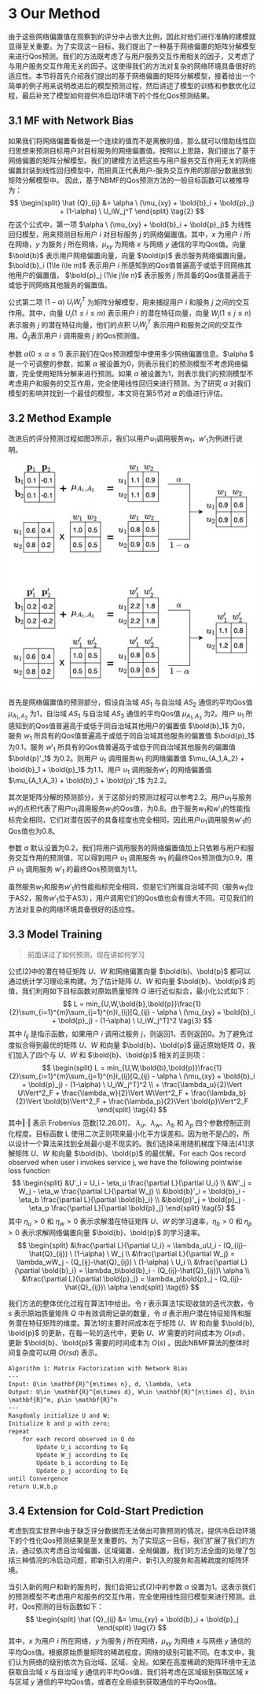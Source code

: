# 3 Our Method

由于这些网络偏置值在观察到的评分中占很大比例，因此对他们进行准确的建模就显得至关重要。为了实现这一目标，我们提出了一种基于网络偏置的矩阵分解模型来进行Qos预测。我们的方法既考虑了与用户服务交互作用相关的因子，又考虑了与用户服务交互作用无关的因子。这使得我们的方法对复杂的网络环境具备很好的适应性。本节将首先介绍我们提出的基于网络偏置的矩阵分解模型，接着给出一个简单的例子用来说明改进后的模型预测过程，然后讲述了模型的训练和参数优化过程，最后补充了模型如何提供冷启动环境下的个性化Qos预测结果。

## 3.1 MF with Network Bias

如果我们将网络偏置看做是一个连续的值而不是离散的值，那么就可以借助线性回归思想来预测目标用户对目标服务的网络偏置值。按照以上思路，我们提出了基于网络偏置的矩阵分解模型。我们的建模方法把这些与用户服务交互作用无关的网络偏置封装到线性回归模型中，而把真正代表用户-服务交互作用的那部分数据放到矩阵分解模型中。 因此，基于NBMF的Qos预测方法的一般目标函数可以被推导为：
$$
\begin{split}
\hat {Q}_{ij} &= \alpha \ (\mu_{xy} + \bold{b}_i + \bold{p}_j) + (1-\alpha) \ U_iW_j^T
\end{split}
\tag{2}
$$
在这个公式中，第一项 $\alpha \ (\mu_{xy} + \bold{b}_i + \bold{p}_j)$ 为线性回归模型，用来预测目标用户 $i$ 对目标服务 $j$ 的网络偏置值。其中，$x$ 为用户 $i$ 所在网络，$y$ 为服务 $j$ 所在网络，$\mu_{xy}$ 为网络 $x$ 与网络 $y$ 通信的平均Qos值。向量 $\bold{b}$ 表示用户网络偏置向量，向量 $\bold{p}$ 表示服务网络偏置向量。$\bold{b}_i (1\le i\le m)$ 表示用户 $i$ 所感知到的Qos值普遍高于或低于同网络其他用户的偏置值， $\bold{p}_j (1\le j\le n)$ 表示服务 $j$ 所具备的Qos值普遍高于或低于同网络其他服务的偏置值。 

公式第二项 $(1-\alpha) \ U_iW_j^T$ 为矩阵分解模型，用来捕捉用户 $i$ 和服务 $j$ 之间的交互作用。其中，向量 $U_i (1\le i\le m)$ 表示用户 $i$ 的潜在特征向量，向量 $W_j (1\le j\le n)$ 表示服务 $j$ 的潜在特征向量，他们的点积 $U_iW_j^T$ 表示用户和服务之间的交互作用。$\hat{Q}_{ij}$表示用户 $i$ 调用服务 $j$ 的Qos预测值。

参数 $\alpha (0\le\alpha\le 1)$ 表示我们在Qos预测模型中使用多少网络偏置信息。$\alpha $ 是一个可调整的参数，如果 $\alpha$ 被设置为0，则表示我们的预测模型不考虑网络偏置，完全使用矩阵分解来进行预测。如果 $\alpha$ 被设置为1，则表示我们的预测模型不考虑用户和服务的交互作用，完全使用线性回归来进行预测。为了研究 $\alpha$ 对我们模型的影响并找到一个最佳的模型，本文将在第5节对 $\alpha$ 的值进行评估。

## 3.2 Method Example

改进后的评分预测过程如图3所示，我们以用户$u_1$调用服务$w_1$，$w'_1$为例进行说明。

<img src="image-20220210010344201.png" alt="image-20220210010344201" style="zoom:50%;" />

首先是网络偏置值的预测部分，假设自治域 $AS_1$ 与自治域 $AS_2$ 通信的平均Qos值 $\mu_{A_1,A_2}$ 为1，自治域 $AS_1$ 与自治域 $AS_3$ 通信的平均Qos值 $\mu_{A_1,A_3}$ 为2。用户 $u_1$ 所感知到的Qos值普遍高于或低于同自治域其他用户的偏置值 $\bold{b}_1$ 为0，服务 $w_1$ 所具有的Qos值普遍高于或低于同自治域其他服务的偏置值 $\bold{p}_1$ 为0.1，服务 $w'_1$ 所具有的Qos值普遍高于或低于同自治域其他服务的偏置值 $\bold{p}'_1$ 为0.2。则用户 $u_1$ 调用服务$w_1$ 的网络偏置值 $\mu_{A_1,A_2} + \bold{b}_1 + \bold{p}_1$ 为1.1，用户 $u_1$ 调用服务$w'_1$ 的网络偏置值 $\mu_{A_1,A_3} + \bold{b}_1 + \bold{p}'_1$ 为2.2。

其次是矩阵分解的预测部分，关于这部分的预测过程可以参考2.2。用户$u_1$与服务$w_1$的点积代表了用户$u_1$调用服务$w_1$的Qos值，为0.8。由于服务$w_1$和$w'_1$的性能指标完全相同，它们对潜在因子的具备程度也完全相同，因此用户$u_1$调用服务$w'_1$的Qos值也为0.8。

参数 $\alpha$ 默认设置为0.2，我们将用户调用服务的网络偏置值加上只依赖与用户和服务交互作用的预测值，可以得到用户 $u_1$ 调用服务 $w_1$ 的最终Qos预测值为0.9，用户 $u_1$ 调用服务 $w'_1$ 的最终Qos预测值为1.1。

虽然服务$w_1$和服务$w'_1$的性能指标完全相同，但是它们所属自治域不同（服务$w_1$位于AS2，服务$w'_1$位于AS3），用户调用它们的Qos值也会有很大不同。可见我们的方法对复杂的网络环境具备很好的适应性。

## 3.3 Model Training

> 前面讲过了如何预测，现在讲如何学习

公式(2)中的潜在特征矩阵 $U、W$ 和网络偏置向量 $\bold{b}、\bold{p}$ 都可以通过统计学习理论来构建。为了估计矩阵 $U、W$ 和向量 $\bold{b}、\bold{p}$ 的值，我们利用如下目标函数对原始质量矩阵 $Q$ 进行近似拟合，最小化公式如下：
$$
L = min_{U,W,\bold{b},\bold{p}}\frac{1}{2}\sum_{i=1}^{m}\sum_{j=1}^{n}I_{ij}[Q_{ij} - \alpha \ (\mu_{xy} + \bold{b}_i + \bold{p}_j) - (1-\alpha) \ U_iW_j^T]^2 \tag{3}
$$
其中 $I_{ij}$ 是指示函数，如果用户 $i$ 调用过服务 $j$，则返回1，否则返回0。为了避免过度拟合得到最优的矩阵 $U、W$ 和向量 $\bold{b}、\bold{p}$ 逼近原始矩阵 $Q$，我们加入了四个与 $U、W$ 和 $\bold{b}、\bold{p}$ 相关的正则项：
$$
\begin{split}
L = min_{U,W,\bold{b},\bold{p}}\frac{1}{2}\sum_{i=1}^{m}\sum_{j=1}^{n}I_{ij}[Q_{ij} - \alpha \ (\mu_{xy} + \bold{b}_i + \bold{p}_j) - (1-\alpha) \ U_iW_j^T]^2 \\ + \frac{\lambda_u}{2}\Vert U\Vert^2_F + \frac{\lambda_w}{2}\Vert W\Vert^2_F + \frac{\lambda_b}{2}\Vert \bold{b}\Vert^2_F + \frac{\lambda_p}{2}\Vert \bold{p}\Vert^2_F
\end{split}
\tag{4}
$$
其中$\Vert \cdot \Vert$ 表示 Frobenius 范数[12.26.01]， $\lambda_u$、$\lambda_w$、$\lambda_b$ 和 $\lambda_p$ 四个参数控制正则化程度。目标函数 L 使用二次正则项来最小化平方误差和。因为他不是凸的，所以设计一个算法来找到全局最小是不现实的。我们选择采用随机梯度下降法[41]求解矩阵 $U、W$ 和向量 $\bold{b}、\bold{p}$ 的最优解。For each Qos record observed when user i invokes service j, we have the following pointwise loss function
$$
\begin{split}
&U'_i = U_i - \eta_u \frac{\partial L}{\partial U_i} \\
&W'_j = W_j - \eta_w \frac{\partial L}{\partial W_j} \\
&\bold{b}'_i = \bold{b}_i - \eta_b \frac{\partial L}{\partial \bold{b}_i} \\
&\bold{p}'_j = \bold{p}_j - \eta_p \frac{\partial L}{\partial \bold{p}_j}
\end{split}
\tag{5}
$$
其中 $\eta_u > 0$ 和 $\eta_w > 0$ 表示求解潜在特征矩阵 $U、W$ 的学习速率，$\eta_b > 0$ 和 $\eta_p > 0$ 表示求解网络偏置向量 $\bold{b}、\bold{p}$ 的学习速率。
$$
\begin{split}
&\frac{\partial L}{\partial U_i} = \lambda_uU_i - (Q_{ij}-\hat{Q}_{ij}) \ (1-\alpha) \ W_j \\
&\frac{\partial L}{\partial W_j} = \lambda_wW_j - (Q_{ij}-\hat{Q}_{ij}) \ (1-\alpha) \ U_i \\
&\frac{\partial L}{\partial \bold{b}_i} = \lambda_b\bold{b}_i - (Q_{ij}-\hat{Q}_{ij})\ \alpha \\
&\frac{\partial L}{\partial \bold{p}_j} = \lambda_p\bold{p}_j - (Q_{ij}-\hat{Q}_{ij})\ \alpha
\end{split}
\tag{6}
$$

我们方法的整体优化过程在算法1中给出。令 $r$ 表示算法1实现收敛的迭代次数，令 $s$ 表示原始质量矩阵 $Q$ 中有效调用记录的数量，令 $d$ 表示用户潜在特征矩阵和服务潜在特征矩阵的维度。算法1的主要时间成本在于矩阵 $U、W$ 和向量 $\bold{b}, \bold{p}$ 的更新，在每一轮的迭代中，更新 $U、W$ 需要的时间成本为 $O(sd)$，更新 $\bold{b}、\bold{p}$ 需要的时间成本为 $O(s)$ 。因此NBMF算法的整体时间复杂度可以用 $O(rsd)$ 表示。



```pseudocode
Algorithm 1: Matrix Factorization with Network Bias
---
Input: Q\in \mathbf{R}^{m\times n}, d, \lambda, \eta
Output: U\in \mathbf{R}^{m\times d}, W\in \mathbf{R}^{n\times d}, b\in \mathbf{R}^m, p\in \mathbf{R}^n
---
Rangdomly initialize U and W;
Initialize b and p with zero;
repeat
	for each record observed in Q do
		Update U_i according to Eq
		Update W_j according to Eq
		Update b_i according to Eq
		Update p_j according to Eq
until Convergence
return U,W,b,p		
```



## 3.4 Extension for Cold-Start Prediction

考虑到现实世界中由于缺乏评分数据而无法做出可靠预测的情况，提供冷启动环境下的个性化Qos预测结果是至关重要的。为了实现这一目标，我们扩展了我们的方法，通过依次考虑自治域偏置、区域偏置、全局偏置，我们的方法全面的处理了包括三种情况的冷启动问题，即新引入的用户、新引入的服务和高稀疏度的矩阵环境。

当引入新的用户和新的服务时，我们会把公式(2)中的参数 $\alpha$ 设置为1。这表示我们的预测模型不考虑用户和服务的交互作用，完全使用线性回归模型来进行预测。此时，Qos预测的目标函数如下：
$$
\begin{split}
\hat {Q}_{ij} &= \mu_{xy} + \bold{b}_i + \bold{p}_j
\end{split}
\tag{7}
$$
其中，$x$ 为用户 $i$ 所在网络，$y$ 为服务 $j$ 所在网络，$\mu_{xy}$ 为网络 $x$ 与网络 $y$ 通信的平均Qos值。根据原始质量矩阵的稀疏程度，网络的级别可能不同。在本文中，我们认为网络的级别依次为自治域、区域、全局。如果在高度稀疏的矩阵环境中无法获取自治域 $x$ 与自治域 $y$ 通信的平均Qos值，我们将考虑在区域级别获取区域 $x$ 与区域 $y$ 通信的平均Qos值，或者在全局级别获取通信的平均Qos值。
